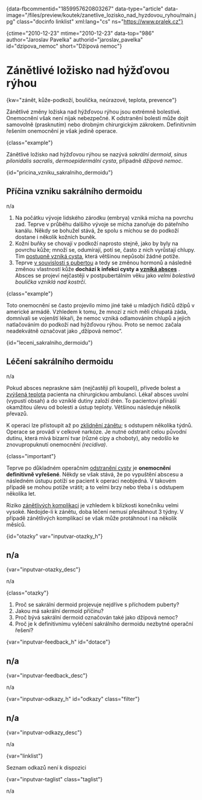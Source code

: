 
{data-fbcommentid="1859957620803267" data-type="article" data-image="/files/preview/koutek/zanetlive\_lozisko\_nad\_hyzdovou\_ryhou/main.jpg" class="docinfo linklist" xml:lang="cs" ns="https://www.pralek.cz"}

{ctime="2010-12-23" mtime="2010-12-23" data-top="986" author="Jaroslav Pavelka" authorid="jaroslav\_pavelka" id="dzipova\_nemoc" short="Džípová nemoc"}

# Zánětlivé ložisko nad hýžďovou rýhou

<!-- generated attribute kw by user_updatekw.sh on 2020-09-19, do not edit -->

{kw="zánět, kůže-podkoží, boulička, neúrazové, teplota, prevence"}

Zánětlivé změny ložiska nad hýžďovou rýhou jsou extrémně bolestivé. Onemocnění však není nijak nebezpečné. K odstranění bolesti může dojít samovolně (prasknutím) nebo drobným chirurgickým zákrokem. Definitivním řešením onemocnění je však jedině operace.

{class="example"}

Zánětlivé ložisko nad hýžďovou rýhou se nazývá _sakrální dermoid_, _sinus pilonidalis sacralis_, _dermoepidermální cysta_, případně _džípová nemoc_.

{id="pricina\_vzniku\_sakralniho_dermoidu"}

## Příčina vzniku sakrálního dermoidu

n/a

  1. Na počátku vývoje lidského zárodku (embrya) vzniká mícha na povrchu zad. Teprve v průběhu dalšího vývoje se mícha zanořuje do páteřního kanálu. Někdy se bohužel stává, že spolu s míchou se do podkoží dostane i několik kožních buněk.
  2. Kožní buňky se chovají v podkoží naprosto stejně, jako by byly na povrchu kůže; množí se, odumírají, potí se, často z nich vyrůstají chlupy. Tím [postupně vzniká cysta][1], která většinou nepůsobí žádné potíže.
  3. Teprve [v souvislosti s pubertou][2] a tedy se změnou hormonů a následně změnou vlastností kůže **dochází k infekci cysty a [vzniká absces][1]** . Absces se projeví nejčastěji v postpubertálním věku jako _velmi bolestivá boulička vzniklá nad kostrčí_. 

{class="example"}

Toto onemocnění se často projevilo mimo jiné také u mladých řidičů džípů v americké armádě. Vzhledem k tomu, že mnozí z nich měli chlupatá záda, domnívali se vojenští lékaři, že nemoc vzniká odlamováním chlupů a jejich natlačováním do podkoží nad hýžďovou rýhou. Proto se nemoc začala neadekvátně označovat jako „džípová nemoc“.

{id="leceni\_sakralniho\_dermoidu"}

## Léčení sakrálního dermoidu

n/a

Pokud absces nepraskne sám (nejčastěji při koupeli), přivede bolest a [zvýšená teplota][3] pacienta na chirurgickou ambulanci. Lékař absces uvolní (vypustí obsah) a do vzniklé dutiny založí drén. To pacientovi přináší okamžitou úlevu od bolesti a ústup teploty. Většinou následuje několik převazů.

K operaci lze přistoupit až po [zklidnění zánětu][4]; s odstupem několika týdnů. Operace se provádí v celkové narkóze. Je nutné odstranit celou původní dutinu, která mívá bizarní tvar (různé cípy a choboty), aby nedošlo ke znovupropuknutí onemocnění _(recidiva)_.

{class="important"}

Teprve po důkladném operačním [odstranění cysty][5] je **onemocnění definitivně vyřešené**. Někdy se však stává, že po vypuštění abscesu a následném ústupu potíží se pacient k operaci neobjedná. V takovém případě se mohou potíže vrátit; a to velmi brzy nebo třeba i s odstupem několika let.

Riziko [zánětlivých komplikaci][6] je vzhledem k blízkosti konečníku velmi vysoké. Nedojde-li k zánětu, doba léčení nemusí přesáhnout 3 týdny. V případě zánětlivých komplikací se však může protáhnout i na několik měsíců.

{id="otazky" var="inputvar-otazky_h"}

## n/a

{var="inputvar-otazky_desc"}

n/a

{class="otazky"}

  1. Proč se sakrální dermoid projevuje nejdříve s příchodem puberty?
  2. Jakou má sakrální dermoid příčinu?
  3. Proč bývá sakrální dermoid označován také jako džípová nemoc?
  4. Proč je k definitivnímu vyléčení sakrálního dermoidu nezbytné operační řešení?

{var="inputvar-feedback_h" id="dotace"}

## n/a

{var="inputvar-feedback_desc"}

n/a

{var="inputvar-odkazy_h" id="odkazy" class="filter"}

## n/a

{var="inputvar-odkazy_desc"}

n/a

{var="linklist"}

Seznam odkazů není k dispozici

{var="inputvar-taglist" class="taglist"}

n/a

 [1]: nezhoubne_nadory
 [2]: akne
 [3]: teplota
 [4]: zanet
 [5]: afekce_prsu
 [6]: bakterie

